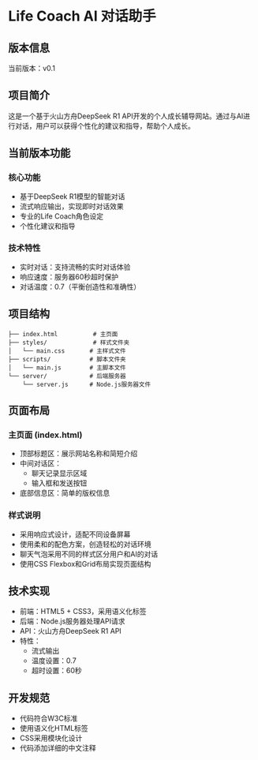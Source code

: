 # Life Coach AI 对话助手

## 版本信息
当前版本：v0.1

## 项目简介
这是一个基于火山方舟DeepSeek R1 API开发的个人成长辅导网站。通过与AI进行对话，用户可以获得个性化的建议和指导，帮助个人成长。

## 当前版本功能
### 核心功能
- 基于DeepSeek R1模型的智能对话
- 流式响应输出，实现即时对话效果
- 专业的Life Coach角色设定
- 个性化建议和指导

### 技术特性
- 实时对话：支持流畅的实时对话体验
- 响应速度：服务器60秒超时保护
- 对话温度：0.7（平衡创造性和准确性）

## 项目结构
```
├── index.html          # 主页面
├── styles/             # 样式文件夹
│   └── main.css       # 主样式文件
├── scripts/           # 脚本文件夹
│   └── main.js        # 主脚本文件
└── server/            # 后端服务器
    └── server.js      # Node.js服务器文件
```

## 页面布局
### 主页面 (index.html)
- 顶部标题区：展示网站名称和简短介绍
- 中间对话区：
  - 聊天记录显示区域
  - 输入框和发送按钮
- 底部信息区：简单的版权信息

### 样式说明
- 采用响应式设计，适配不同设备屏幕
- 使用柔和的配色方案，创造轻松的对话环境
- 聊天气泡采用不同的样式区分用户和AI的对话
- 使用CSS Flexbox和Grid布局实现页面结构

## 技术实现
- 前端：HTML5 + CSS3，采用语义化标签
- 后端：Node.js服务器处理API请求
- API：火山方舟DeepSeek R1 API
- 特性：
  - 流式输出
  - 温度设置：0.7
  - 超时设置：60秒

## 开发规范
- 代码符合W3C标准
- 使用语义化HTML标签
- CSS采用模块化设计
- 代码添加详细的中文注释